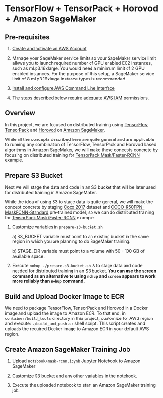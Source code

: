# TensorFlow + TensorPack + Horovod + Amazon SageMaker

## Pre-requisites
1. [Create and activate an AWS Account](https://aws.amazon.com/premiumsupport/knowledge-center/create-and-activate-aws-account/)

2. [Manage your SageMaker service limits](https://aws.amazon.com/premiumsupport/knowledge-center/manage-service-limits/) so your SageMaker service limit allows you to launch required number of GPU enabled EC2 instances, such as ml.p3.16xlarge. You would need a minimum limit of 2 GPU enabled instances. For the purpose of this setup, a SageMaker service limit of 8 ml.p3.16xlarge instance types is recommended.

3. [Install and configure AWS Command Line Interface](https://docs.aws.amazon.com/cli/latest/userguide/cli-chap-welcome.html)

4. The steps described below require adequate [AWS IAM](https://docs.aws.amazon.com/IAM/latest/UserGuide/access.html) permissions.

## Overview

In this project, we are focused on distributed training using [TensorFlow](https://github.com/tensorflow/tensorflow), [TensorPack](https://github.com/tensorpack/tensorpack) and [Horovod](https://eng.uber.com/horovod/) on [Amazon SageMaker](https://aws.amazon.com/sagemaker/).

While all the concepts described here are quite general and are applicable to running any combination of TensorFlow, TensorPack and Horovod based algorithms in Amazon SageMaker, we will make these concepts concrete by focusing on distributed training for [TensorPack Mask/Faster-RCNN](https://github.com/tensorpack/tensorpack/tree/master/examples/FasterRCNN) example. 

## Prepare S3 Bucket

Next we will stage the data and code in an S3 bucket that will be later used for distributed training in Amazon SageMaker. 

While the idea of using S3 to stage data is quite general, we will make the concept concrete by staging [Coco 2017](http://cocodataset.org/#download) dataset and [COCO-R50FPN-MaskRCNN-Standard](http://models.tensorpack.com/FasterRCNN/COCO-R50FPN-MaskRCNN-Standard.npz) pre-trained model, so we can do distributed training for [TensorPack Mask/Faster-RCNN](https://github.com/tensorpack/tensorpack/tree/master/examples/FasterRCNN) example 

1. Customize variables in ```prepare-s3-bucket.sh```
   
   a) S3_BUCKET variable must point to an existing bucket in the same region in which you are planning to do SageMaker training. 
   
   b) STAGE_DIR variable must point to a volume with 50 - 100 GB of available space. 

2. Execute ```nohup ./prepare-s3-bucket.sh &``` to stage data and code needed for distributed training in an S3 bucket.    **You can use the [screen](https://linuxize.com/post/how-to-use-linux-screen/) command as an alternative to using ```nohup``` and ```screen``` appears to work more reliably than ```nohup``` command.**

## Build and Upload Docker Image to ECR

We need to package TensorFlow, TensorPack and Horovod in a Docker image and upload the image to Amazon ECR. To that end, in ```container/build_tools``` directory in this project, customize for AWS region and execute: ```./build_and_push.sh``` shell script. This script creates and uploads the required Docker image to Amazon ECR in your default AWS region.

## Create Amazon SageMaker Training Job

1. Upload ```notebook/mask-rcnn.ipynb``` Jupyter Notebook to Amazon SageMaker

2. Customize S3 bucket and any other variables in the notebook.

3. Execute the uploaded notebook to start an Amazon SageMaker training job.

